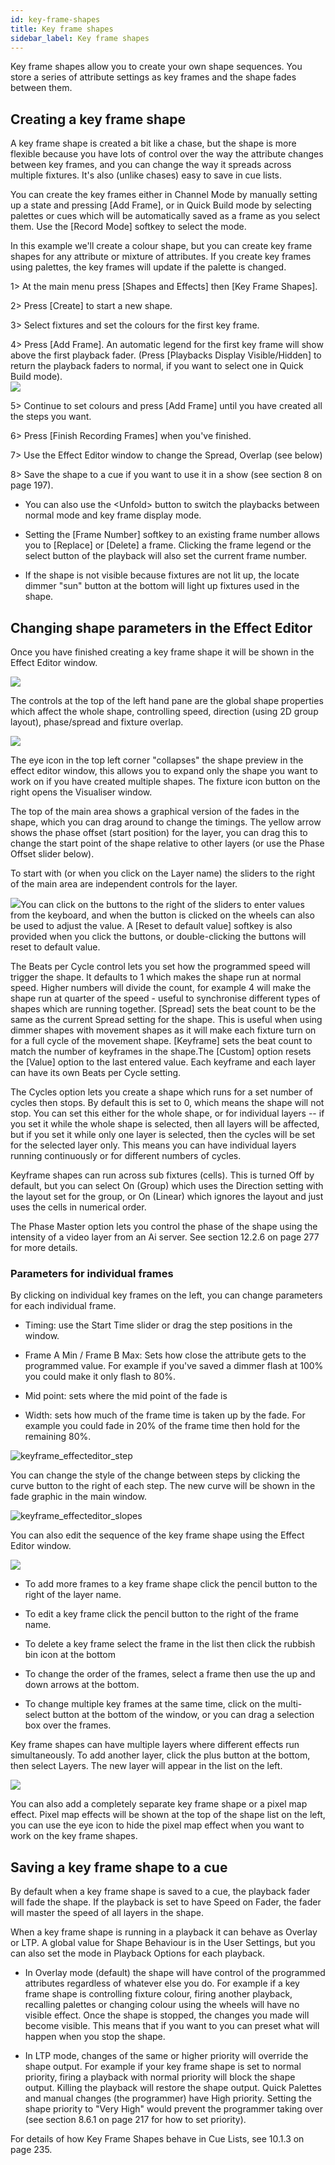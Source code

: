 ```yaml
---
id: key-frame-shapes 
title: Key frame shapes
sidebar_label: Key frame shapes
---
```


Key frame shapes allow you to create your own shape sequences. You store
a series of attribute settings as key frames and the shape fades between
them.

Creating a key frame shape
--------------------------

A key frame shape is created a bit like a chase, but the shape is more
flexible because you have lots of control over the way the attribute
changes between key frames, and you can change the way it spreads across
multiple fixtures. It's also (unlike chases) easy to save in cue lists.

You can create the key frames either in Channel Mode by manually setting
up a state and pressing \[Add Frame\], or in Quick Build mode by
selecting palettes or cues which will be automatically saved as a frame
as you select them. Use the \[Record Mode\] softkey to select the mode.

In this example we'll create a colour shape, but you can create key
frame shapes for any attribute or mixture of attributes. If you create
key frames using palettes, the key frames will update if the palette is
changed.

1\> At the main menu press \[Shapes and Effects\] then \[Key Frame
Shapes\].

2\> Press \[Create\] to start a new shape.

3\> Select fixtures and set the colours for the first key frame.

4\> Press \[Add Frame\]. An automatic legend for the first key frame
will show above the first playback fader. (Press \[Playbacks Display
Visible/Hidden\] to return the playback faders to normal, if you want to
select one in Quick Build mode).\
![](/docs/images/image187.png)

5\> Continue to set colours and press \[Add Frame\] until you have
created all the steps you want.

6\> Press \[Finish Recording Frames\] when you've finished.

7\> Use the Effect Editor window to change the Spread, Overlap (see
below)

8\> Save the shape to a cue if you want to use it in a show (see section
8 on page 197).

-   You can also use the \<Unfold\> button to switch the playbacks
    between normal mode and key frame display mode.

-   Setting the \[Frame Number\] softkey to an existing frame number
    allows you to \[Replace\] or \[Delete\] a frame. Clicking the frame
    legend or the select button of the playback will also set the
    current frame number.

-   If the shape is not visible because fixtures are not lit up, the
    locate dimmer "sun" button at the bottom will light up fixtures used
    in the shape.

Changing shape parameters in the Effect Editor
----------------------------------------------

Once you have finished creating a key frame shape it will be shown in
the Effect Editor window.

![](/docs/images/image188.png)

The controls at the top of the left hand pane are the global shape
properties which affect the whole shape, controlling speed, direction
(using 2D group layout), phase/spread and fixture overlap.

![](/docs/images/image188.png)

The eye icon in the top left corner "collapses" the shape preview in the
effect editor window, this allows you to expand only the shape you want
to work on if you have created multiple shapes. The fixture icon button
on the right opens the Visualiser window.

The top of the main area shows a graphical version of the fades in the
shape, which you can drag around to change the timings. The yellow arrow
shows the phase offset (start position) for the layer, you can drag this
to change the start point of the shape relative to other layers (or use
the Phase Offset slider below).

To start with (or when you click on the Layer name) the sliders to the
right of the main area are independent controls for the layer.

![](/docs/images/image189.png)You can click on the buttons to the right of the sliders
to enter values from the keyboard, and when the button is clicked on the
wheels can also be used to adjust the value. A \[Reset to default
value\] softkey is also provided when you click the buttons, or
double-clicking the buttons will reset to default value.

The Beats per Cycle control lets you set how the programmed speed will
trigger the shape. It defaults to 1 which makes the shape run at normal
speed. Higher numbers will divide the count, for example 4 will make the
shape run at quarter of the speed - useful to synchronise different
types of shapes which are running together. \[Spread\] sets the beat
count to be the same as the current Spread setting for the shape. This
is useful when using dimmer shapes with movement shapes as it will make
each fixture turn on for a full cycle of the movement shape.
\[Keyframe\] sets the beat count to match the number of keyframes in the
shape.The \[Custom\] option resets the \[Value\] option to the last
entered value. Each keyframe and each layer can have its own Beats per
Cycle setting.

The Cycles option lets you create a shape which runs for a set number of
cycles then stops. By default this is set to 0, which means the shape
will not stop. You can set this either for the whole shape, or for
individual layers -- if you set it while the whole shape is selected,
then all layers will be affected, but if you set it while only one layer
is selected, then the cycles will be set for the selected layer only.
This means you can have individual layers running continuously or for
different numbers of cycles.

Keyframe shapes can run across sub fixtures (cells). This is turned Off
by default, but you can select On (Group) which uses the Direction
setting with the layout set for the group, or On (Linear) which ignores
the layout and just uses the cells in numerical order.

The Phase Master option lets you control the phase of the shape using
the intensity of a video layer from an Ai server. See section 12.2.6 on
page 277 for more details.

### Parameters for individual frames

By clicking on individual key frames on the left, you can change
parameters for each individual frame.

-   Timing: use the Start Time slider or drag the step positions in the
    window.

-   Frame A Min / Frame B Max: Sets how close the attribute gets to the
    programmed value. For example if you've saved a dimmer flash at 100%
    you could make it only flash to 80%.

-   Mid point: sets where the mid point of the fade is

-   Width: sets how much of the frame time is taken up by the fade. For
    example you could fade in 20% of the frame time then hold for the
    remaining 80%.

![keyframe\_effecteditor\_step](/docs/images/image190.png)

You can change the style of the change between steps by clicking the
curve button to the right of each step. The new curve will be shown in
the fade graphic in the main window.

![keyframe\_effecteditor\_slopes](/docs/images/image191.png)

You can also edit the sequence of the key frame shape using the Effect
Editor window.

![](/docs/images/image192.png)

-   To add more frames to a key frame shape click the pencil button to
    the right of the layer name.

-   To edit a key frame click the pencil button to the right of the
    frame name.

-   To delete a key frame select the frame in the list then click the
    rubbish bin icon at the bottom

-   To change the order of the frames, select a frame then use the up
    and down arrows at the bottom.

-   To change multiple key frames at the same time, click on the
    multi-select button at the bottom of the window, or you can drag a
    selection box over the frames.

Key frame shapes can have multiple layers where different effects run
simultaneously. To add another layer, click the plus button at the
bottom, then select Layers. The new layer will appear in the list on the
left.

![](/docs/images/image194.png)

You can also add a completely separate key frame shape or a pixel map
effect. Pixel map effects will be shown at the top of the shape list on
the left, you can use the eye icon to hide the pixel map effect when you
want to work on the key frame shapes.

Saving a key frame shape to a cue
---------------------------------

By default when a key frame shape is saved to a cue, the playback fader
will fade the shape. If the playback is set to have Speed on Fader, the
fader will master the speed of all layers in the shape.

When a key frame shape is running in a playback it can behave as Overlay
or LTP. A global value for Shape Behaviour is in the User Settings, but
you can also set the mode in Playback Options for each playback.

-   In Overlay mode (default) the shape will have control of the
    programmed attributes regardless of whatever else you do. For
    example if a key frame shape is controlling fixture colour, firing
    another playback, recalling palettes or changing colour using the
    wheels will have no visible effect. Once the shape is stopped, the
    changes you made will become visible. This means that if you want to
    you can preset what will happen when you stop the shape.

-   In LTP mode, changes of the same or higher priority will override
    the shape output. For example if your key frame shape is set to
    normal priority, firing a playback with normal priority will block
    the shape output. Killing the playback will restore the shape
    output. Quick Palettes and manual changes (the programmer) have High
    priority. Setting the shape priority to "Very High" would prevent
    the programmer taking over (see section 8.6.1 on page 217 for how to
    set priority).

For details of how Key Frame Shapes behave in Cue Lists, see 10.1.3 on
page 235.


